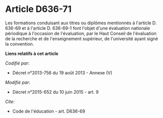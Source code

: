 # Article D636-71

Les formations conduisant aux titres ou diplômes mentionnés        à l'article D. 636-69 et à l'article D. 636-69-1 font
l'objet d'une évaluation nationale périodique à l'occasion de l'évaluation, par le Haut Conseil de l'évaluation de la
recherche et de l'enseignement supérieur, de l'université ayant signé la convention.

**Liens relatifs à cet article**

_Codifié par_:

  - Décret n°2013-756 du 19 août 2013 -  Annexe (V)

_Modifié par_:

  - Décret n°2015-652 du 10 juin 2015 - art. 9

_Cite_:

  - Code de l'éducation - art. D636-69
